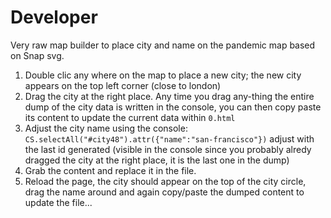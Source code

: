 # Developer

Very raw map builder to place city and name on the pandemic map based on Snap svg.

1. Double clic any where on the map to place a new city; the new city appears on the top left corner (close to london)
2. Drag the city at the right place. Any time you drag any-thing the entire dump of the city data is written in the console, you can then copy paste its content to update the current data within `0.html`
3. Adjust the city name using the console: `CS.selectAll("#city48").attr({"name":"san-francisco"})` adjust with the last id generated (visible in the console since you probably alredy dragged the city at the right place, it is the last one in the dump)
4. Grab the content and replace it in the file.
5. Reload the page, the city should appear on the top of the city circle, drag the name around and again copy/paste the dumped content to update the file...
